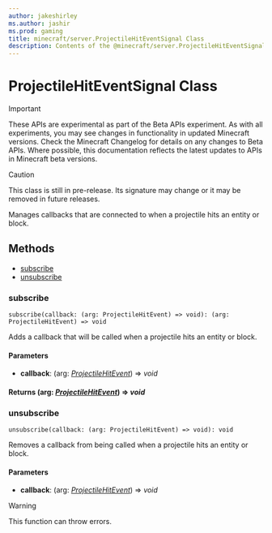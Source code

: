 ```yaml
---
author: jakeshirley
ms.author: jashir
ms.prod: gaming
title: minecraft/server.ProjectileHitEventSignal Class
description: Contents of the @minecraft/server.ProjectileHitEventSignal class.
---
```

# ProjectileHitEventSignal Class
>[!IMPORTANT]
>These APIs are experimental as part of the Beta APIs experiment. As with all experiments, you may see changes in functionality in updated Minecraft versions. Check the Minecraft Changelog for details on any changes to Beta APIs. Where possible, this documentation reflects the latest updates to APIs in Minecraft beta versions.

> [!CAUTION]
> This class is still in pre-release.  Its signature may change or it may be removed in future releases.

Manages callbacks that are connected to when a projectile hits an entity or block.

## Methods
- [subscribe](#subscribe)
- [unsubscribe](#unsubscribe)

### **subscribe**
`
subscribe(callback: (arg: ProjectileHitEvent) => void): (arg: ProjectileHitEvent) => void
`

Adds a callback that will be called when a projectile hits an entity or block.

#### **Parameters**
- **callback**: (arg: [*ProjectileHitEvent*](ProjectileHitEvent.md)) => *void*

#### **Returns** (arg: [*ProjectileHitEvent*](ProjectileHitEvent.md)) => *void*

### **unsubscribe**
`
unsubscribe(callback: (arg: ProjectileHitEvent) => void): void
`

Removes a callback from being called when a projectile hits an entity or block.

#### **Parameters**
- **callback**: (arg: [*ProjectileHitEvent*](ProjectileHitEvent.md)) => *void*

> [!WARNING]
> This function can throw errors.


